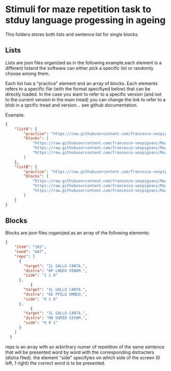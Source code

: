 # Stimuli for maze repetition task to stduy language progessing in ageing

This folders stores both lists and sentence list for single blocks.

## Lists

Lists are json files organized as in the following example,each element is a different listand the software can either pick a specific list or randomly choose among them.

Each list has a "practice" element and an array of blocks.  Each elements refers to a specific file (with the format specifiyed below)  that can be directly loaded.  In the case you want to refer to a specific version (and not to the current version in the main tread)  you can change the link to refer to a blob in a spcific tread and version...  see github documentation.

Example:

```json
{ 
    "listA": {
        "practice": "https://raw.githubusercontent.com/francesco-vespignani/MazeAgeing/refs/heads/main/stimuli/pract.json",
        "blocks": [
            "https://raw.githubusercontent.com/francesco-vespignani/MazeAgeing/refs/heads/main/stimuli/block1.json",
            "https://raw.githubusercontent.com/francesco-vespignani/MazeAgeing/refs/heads/main/stimuli/block2.json",
            "https://raw.githubusercontent.com/francesco-vespignani/MazeAgeing/refs/heads/main/stimuli/blockA.json"
        ]
    },
    "listB": {
        "practice": "https://raw.githubusercontent.com/francesco-vespignani/MazeAgeing/refs/heads/main/stimuli/pract.json",
        "blocks": [
            "https://raw.githubusercontent.com/francesco-vespignani/MazeAgeing/refs/heads/main/stimuli/block1.json",
            "https://raw.githubusercontent.com/francesco-vespignani/MazeAgeing/refs/heads/main/stimuli/block2.json",
            "https://raw.githubusercontent.com/francesco-vespignani/MazeAgeing/refs/heads/main/stimuli/blockB.json"
        ]
    }
}
```
## Blocks


Blocks are json files roganized as an array of the following elements:

```JSON
{
    "item": "101",
    "cond": "AAT",
    "reps": [
      {
        "target": "IL GALLO CANTA.",
        "distra": "OP LNDEO FENOM.",
        "side": "1 1 0"
      },
           {
        "target": "IL GALLO CANTA.",
        "distra": "GE PPILO DMNEO.",
        "side": "0 1 0"
      },
           {
        "target": "IL GALLO CANTA.",
        "distra": "MO OGMID CEVOM.",
        "side": "0 0 1"
      }    
    ]
  }
```

reps is an array with an arbirìtrary numer of repetition of the same sentence that will be presented word by word with the corresponding distracters (distra filed). the element "side" specifyies on which side of the screen (0 left, 1 right) the correct word is to be presented. 

